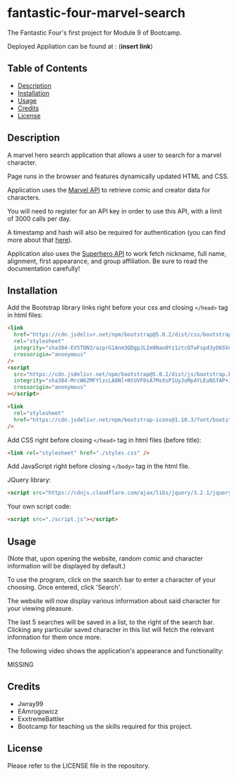# fantastic-four-marvel-search

The Fantastic Four's first project for Module 9 of Bootcamp.

Deployed Appliation can be found at : (**insert link**)

## Table of Contents

- [Description](#description)
- [Installation](#installation)
- [Usage](#usage)
- [Credits](#credits)
- [License](#license)

## Description

A marvel hero search application that allows a user to search for a marvel
character.

Page runs in the browser and features dynamically updated HTML and CSS.

Application uses the [Marvel API](https://developer.marvel.com/) to retrieve
comic and creator data for characters.

You will need to register for an API key in order to use this API, with a limit
of 3000 calls per day.

A timestamp and hash will also be required for authentication (you can find more
about that [here](https://developer.marvel.com/documentation/authorization)).

Application also uses the [Superhero API](https://superheroapi.com/) to work
fetch nickname, full name, alignment, first appearance, and group affiliation.
Be sure to read the documentation carefully!

## Installation

Add the Bootstrap library links right before your css and closing `</head>` tag
in html files:

```html
<link
  href="https://cdn.jsdelivr.net/npm/bootstrap@5.0.2/dist/css/bootstrap.min.css"
  rel="stylesheet"
  integrity="sha384-EVSTQN3/azprG1Anm3QDgpJLIm9Nao0Yz1ztcQTwFspd3yD65VohhpuuCOmLASjC"
  crossorigin="anonymous"
/>
<script
  src="https://cdn.jsdelivr.net/npm/bootstrap@5.0.2/dist/js/bootstrap.bundle.min.js"
  integrity="sha384-MrcW6ZMFYlzcLA8Nl+NtUVF0sA7MsXsP1UyJoMp4YLEuNSfAP+JcXn/tWtIaxVXM"
  crossorigin="anonymous"
></script>

<link
  rel="stylesheet"
  href="https://cdn.jsdelivr.net/npm/bootstrap-icons@1.10.3/font/bootstrap-icons.css"
/>
```

Add CSS right before closing `</head>` tag in html files (before title):

```html
<link rel="stylesheet" href="./styles.css" />
```

Add JavaScript right before closing `</body>` tag in the html file.

JQuery library:

```html
<script src="https://cdnjs.cloudflare.com/ajax/libs/jquery/3.2.1/jquery.min.js"></script>
```

Your own script code:

```html
<script src="./script.js"></script>
```

## Usage

(Note that, upon opening the website, random comic and character information
will be displayed by default.)

To use the program, click on the search bar to enter a character of your
choosing. Once entered, click 'Search'.

The website will now display various information about said character for your
viewing pleasure.

The last 5 searches will be saved in a list, to the right of the search bar.
Clicking any particular saved character in this list will fetch the relevant
information for them once more.

The following video shows the application's appearance and functionality:

MISSING

## Credits

- Jwray99
- EAmrogowicz
- ExxtremeBattler
- Bootcamp for teaching us the skills required for this project.

## License

Please refer to the LICENSE file in the repository.

